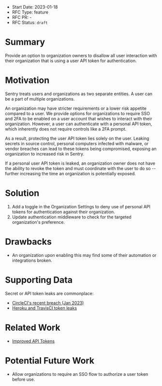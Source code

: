 - Start Date: 2023-01-18
- RFC Type: feature
- RFC PR: -
- RFC Status: `draft`

# Summary

Provide an option to organization owners to disallow all user interaction with their organization that is using a user API token for authentication.

# Motivation

Sentry treats users and organizations as two separate entities. A user can be a part of multiple organizations.

An organization may have stricter requirements or a lower risk appetite compared to a user. We provide options for organizations to require SSO and 2FA to be enabled on a user account that wishes to interact with their organization. However, a user can authenticate with a personal API token, which inherently does not require controls like a 2FA prompt.

As a result, protecting the user API token lies solely on the user. Leaking secrets in source control, personal computers infected with malware, or vendor breaches can lead to these tokens being compromised, exposing an organization to increased risk in Sentry.

If a personal user API token is leaked, an organization owner does not have the ability to revoke the token and must coordinate with the user to do so -- further increasing the time an organization is potentially exposed.

# Solution

1. Add a toggle in the Organization Settings to deny use of personal API tokens for authentication against their organization.
2. Update authentication middleware to check for the targeted organization's preference.

# Drawbacks

- An organization upon enabling this may find some of their automation or integrations broken.

# Supporting Data

Secret or API token leaks are commonplace:

- [CircleCI's recent breach (Jan 2023)](https://circleci.com/blog/jan-4-2023-incident-report/)
- [Heroku and TravisCI token leaks](https://github.blog/2022-04-15-security-alert-stolen-oauth-user-tokens/)

# Related Work

- [Improved API Tokens](https://github.com/getsentry/rfcs/pull/32)

# Potential Future Work

- Allow organizations to require an SSO flow to authorize a user token before use.
